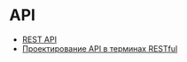 # API

- [REST API](https://habr.com/ru/post/351890/)
- [Проектирование API в терминах RESTful](https://www.youtube.com/watch?v=-_W5qwpc7jk&list=PL_XScYmjXxkdmrJPe5uD6woMVSTSY-Iu1&index=23)